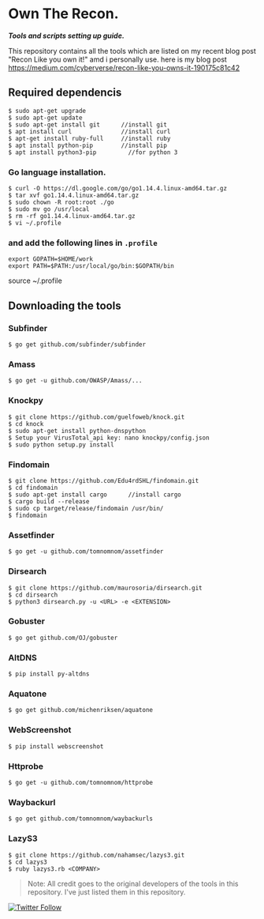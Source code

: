 # Own The Recon.

***Tools and scripts setting up guide.***

This repository contains all the tools which are listed on my recent blog post "Recon Like you own it!" amd i personally use.
here is my blog post https://medium.com/cyberverse/recon-like-you-owns-it-190175c81c42


## Required dependencis

```
$ sudo apt-get upgrade
$ sudo apt-get update
$ sudo apt-get install git      //install git
$ apt install curl              //install curl
$ apt-get install ruby-full     //install ruby
$ apt install python-pip        //install pip
$ apt install python3-pip	      //for python 3
```

### Go language installation.
```
$ curl -O https://dl.google.com/go/go1.14.4.linux-amd64.tar.gz
$ tar xvf go1.14.4.linux-amd64.tar.gz
$ sudo chown -R root:root ./go
$ sudo mv go /usr/local
$ rm -rf go1.14.4.linux-amd64.tar.gz
$ vi ~/.profile
```
### and add the following lines in `.profile`
```
export GOPATH=$HOME/work
export PATH=$PATH:/usr/local/go/bin:$GOPATH/bin
```
source ~/.profile

## Downloading the tools

### Subfinder
```
$ go get github.com/subfinder/subfinder
```

### Amass
```
$ go get -u github.com/OWASP/Amass/...
```

### Knockpy
```
$ git clone https://github.com/guelfoweb/knock.git
$ cd knock
$ sudo apt-get install python-dnspython
$ Setup your VirusTotal_api key: nano knockpy/config.json
$ sudo python setup.py install
```

### Findomain
```
$ git clone https://github.com/Edu4rdSHL/findomain.git
$ cd findomain
$ sudo apt-get install cargo      //install cargo
$ cargo build --release  
$ sudo cp target/release/findomain /usr/bin/
$ findomain
```

### Assetfinder
```
$ go get -u github.com/tomnomnom/assetfinder
```

### Dirsearch
```
$ git clone https://github.com/maurosoria/dirsearch.git
$ cd dirsearch
$ python3 dirsearch.py -u <URL> -e <EXTENSION>
```

### Gobuster
```
$ go get github.com/OJ/gobuster
```

### AltDNS
```
$ pip install py-altdns
```

### Aquatone
```
$ go get github.com/michenriksen/aquatone
```

### WebScreenshot
```
$ pip install webscreenshot
```

### Httprobe
```
$ go get -u github.com/tomnomnom/httprobe
```

### Waybackurl
```
$ go get github.com/tomnomnom/waybackurls
```

### LazyS3
```
$ git clone https://github.com/nahamsec/lazys3.git
$ cd lazys3
$ ruby lazys3.rb <COMPANY>
```



> Note: All credit goes to the original developers of the tools in this repository. I've just listed them in this repository.



[![Twitter Follow](https://img.shields.io/twitter/follow/hetroublemakr?color=RED&style=flat-square)](https://twitter.com/hetroublemakr)

